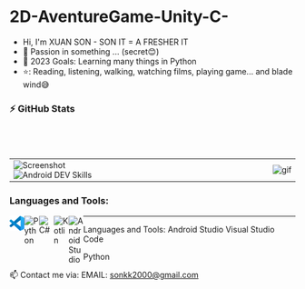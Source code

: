 # 2D-AventureGame-Unity-C-
- Hi, I'm XUAN SON  - SON IT = A FRESHER IT
- 🔭 Passion in something ... (secret😊)
- 💪 2023 Goals: Learning many things in Python
- ⭐: Reading, listening, walking, watching films, playing game... and blade wind😅
### :zap: GitHub Stats

<table>
<tr>
<table>
<tr>
  <table>
<tr>
 <table>
<tr>
  <table>
<tr>
  <td width="48%">
    <img src="https://github.com/Sonbiggist/2D-AventureGame-Unity-C-/assets/111070612/b4e8a4dc-0d6a-4607-bf4a-abfcefa99eb6" alt="Screenshot" />
    <img src="https://learntocodewith.me/wp-content/uploads/2019/02/Skills-of-Android-Developers-1024x640.png" alt="Android DEV Skills" />
  </td>
  <td width="52%">
    <img alt="gif" align="right" src="https://media.giphy.com/media/LmNwrBhejkK9EFP504/giphy.gif"/>
  </td>
</tr>
</table>


</tr>
</table>

</tr>
</table>

</tr>
</table>

  <td width="52%">
  </td>
</tr>
</table>


### Languages and Tools:
<img align="left" alt="Visual Studio Code" width="26px" src="https://raw.githubusercontent.com/github/explore/80688e429a7d4ef2fca1e82350fe8e3517d3494d/topics/visual-studio-code/visual-studio-code.png" />
<img align="left" alt="Python" width="26px" src="https://upload.wikimedia.org/wikipedia/commons/thumb/0/0a/Python.svg/1200px-Python.svg.png" />
<img align="left" alt="C#" width="26px" src="https://upload.wikimedia.org/wikipedia/commons/0/0d/C_Sharp_wordmark.svg" />
<img align="left" alt="Kotlin" width="26px" src="https://upload.wikimedia.org/wikipedia/commons/7/74/Kotlin_Icon.png" />
<img align="left" alt="Android Studio" width="26px" src="https://upload.wikimedia.org/wikipedia/commons/thumb/9/95/Android_Studio_Icon_3.6.svg/1200px-Android_Studio_Icon_3.6.svg.png" />

---




Languages and Tools:
Android Studio
Visual Studio Code

Python


📫 Contact me via:
EMAIL: sonkk2000@gmail.com
